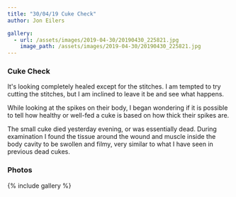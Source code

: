 ```yaml
---
title: "30/04/19 Cuke Check"
author: Jon Eilers

gallery:
  - url: /assets/images/2019-04-30/20190430_225821.jpg 
    image_path: /assets/images/2019-04-30/20190430_225821.jpg 
---
```

  
### Cuke Check

It's looking completely healed except for the stitches. I am tempted to try cutting the stitches, but I am inclined to leave it be
and see what happens. 

While looking at the spikes on their body, I began wondering if it is possible to tell how healthy or well-fed a cuke is based
on how thick their spikes are. 

The small cuke died yesterday evening, or was essentially dead. During examination I found the tissue around the wound and muscle inside
the body cavity to be swollen and filmy, very similar to what I have seen in previous dead cukes. 
  
### Photos
{% include gallery %}
